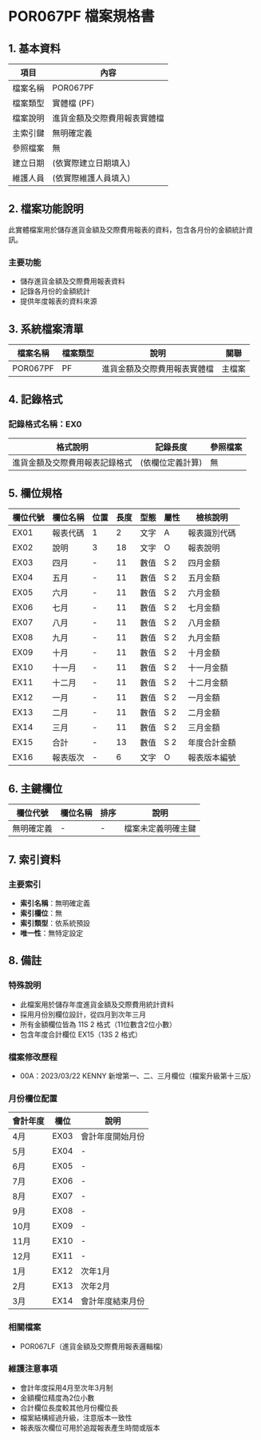 # POR067PF 檔案規格書

## 1. 基本資料

| 項目 | 內容 |
|------|------|
| 檔案名稱 | POR067PF |
| 檔案類型 | 實體檔 (PF) |
| 檔案說明 | 進貨金額及交際費用報表實體檔 |
| 主索引鍵 | 無明確定義 |
| 參照檔案 | 無 |
| 建立日期 | (依實際建立日期填入) |
| 維護人員 | (依實際維護人員填入) |

## 2. 檔案功能說明

此實體檔案用於儲存進貨金額及交際費用報表的資料，包含各月份的金額統計資訊。

### 主要功能
- 儲存進貨金額及交際費用報表資料
- 記錄各月份的金額統計
- 提供年度報表的資料來源

## 3. 系統檔案清單

| 檔案名稱 | 檔案類型 | 說明 | 關聯 |
|----------|----------|------|------|
| POR067PF | PF | 進貨金額及交際費用報表實體檔 | 主檔案 |

## 4. 記錄格式

### 記錄格式名稱：EX0

| 格式說明 | 記錄長度 | 參照檔案 |
|----------|----------|----------|
| 進貨金額及交際費用報表記錄格式 | (依欄位定義計算) | 無 |

## 5. 欄位規格

| 欄位代號 | 欄位名稱 | 位置 | 長度 | 型態 | 屬性 | 檢核說明 |
|----------|----------|------|------|------|------|----------|
| EX01 | 報表代碼 | 1 | 2 | 文字 | A | 報表識別代碼 |
| EX02 | 說明 | 3 | 18 | 文字 | O | 報表說明 |
| EX03 | 四月 | - | 11 | 數值 | S 2 | 四月金額 |
| EX04 | 五月 | - | 11 | 數值 | S 2 | 五月金額 |
| EX05 | 六月 | - | 11 | 數值 | S 2 | 六月金額 |
| EX06 | 七月 | - | 11 | 數值 | S 2 | 七月金額 |
| EX07 | 八月 | - | 11 | 數值 | S 2 | 八月金額 |
| EX08 | 九月 | - | 11 | 數值 | S 2 | 九月金額 |
| EX09 | 十月 | - | 11 | 數值 | S 2 | 十月金額 |
| EX10 | 十一月 | - | 11 | 數值 | S 2 | 十一月金額 |
| EX11 | 十二月 | - | 11 | 數值 | S 2 | 十二月金額 |
| EX12 | 一月 | - | 11 | 數值 | S 2 | 一月金額 |
| EX13 | 二月 | - | 11 | 數值 | S 2 | 二月金額 |
| EX14 | 三月 | - | 11 | 數值 | S 2 | 三月金額 |
| EX15 | 合計 | - | 13 | 數值 | S 2 | 年度合計金額 |
| EX16 | 報表版次 | - | 6 | 文字 | O | 報表版本編號 |

## 6. 主鍵欄位

| 欄位代號 | 欄位名稱 | 排序 | 說明 |
|----------|----------|------|------|
| 無明確定義 | - | - | 檔案未定義明確主鍵 |

## 7. 索引資料

### 主要索引
- **索引名稱**：無明確定義
- **索引欄位**：無
- **索引類型**：依系統預設
- **唯一性**：無特定設定

## 8. 備註

### 特殊說明
- 此檔案用於儲存年度進貨金額及交際費用統計資料
- 採用月份別欄位設計，從四月到次年三月
- 所有金額欄位皆為 11S 2 格式（11位數含2位小數）
- 包含年度合計欄位 EX15（13S 2 格式）

### 檔案修改歷程
- 00A：2023/03/22 KENNY 新增第一、二、三月欄位（檔案升級第十三版）

### 月份欄位配置
| 會計年度 | 欄位 | 說明 |
|----------|------|------|
| 4月 | EX03 | 會計年度開始月份 |
| 5月 | EX04 | - |
| 6月 | EX05 | - |
| 7月 | EX06 | - |
| 8月 | EX07 | - |
| 9月 | EX08 | - |
| 10月 | EX09 | - |
| 11月 | EX10 | - |
| 12月 | EX11 | - |
| 1月 | EX12 | 次年1月 |
| 2月 | EX13 | 次年2月 |
| 3月 | EX14 | 會計年度結束月份 |

### 相關檔案
- POR067LF（進貨金額及交際費用報表邏輯檔）

### 維護注意事項
- 會計年度採用4月至次年3月制
- 金額欄位精度為2位小數
- 合計欄位長度較其他月份欄位長
- 檔案結構經過升級，注意版本一致性
- 報表版次欄位可用於追蹤報表產生時間或版本 